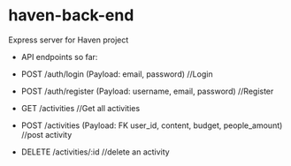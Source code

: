 # haven-back-end
Express server for Haven project


- API endpoints so far: 

- POST /auth/login (Payload: email, password) //Login 
- POST /auth/register (Payload: username, email, password) //Register

- GET /activities //Get all activities 
- POST /activities (Payload: FK user_id, content, budget, people_amount) //post activity
- DELETE /activities/:id    //delete an activity 
